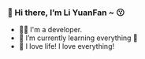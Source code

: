 ### 👋 Hi there, I’m Li YuanFan ~ 😗
- 👨‍💻 I'm a developer.
- 🌱 I’m currently learning everything 🤣
- 💞️ I love life! I love everything!
